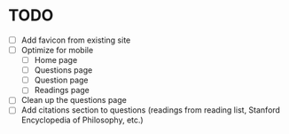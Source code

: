 # TODO

- [ ] Add favicon from existing site
- [ ] Optimize for mobile
  - [ ] Home page
  - [ ] Questions page
  - [ ] Question page
  - [ ] Readings page
- [ ] Clean up the questions page
- [ ] Add citations section to questions (readings from reading list, Stanford Encyclopedia of Philosophy, etc.)